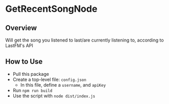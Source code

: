 # GetRecentSongNode

## Overview

Will get the song you listened to last/are currently listening to, according to LastFM's API

## How to Use
 * Pull this package
 * Create a top-level file: `config.json`
   * In this file, define a `username`, and `apiKey`
 * Run `npm run build`
 * Use the script with `node dist/index.js`

